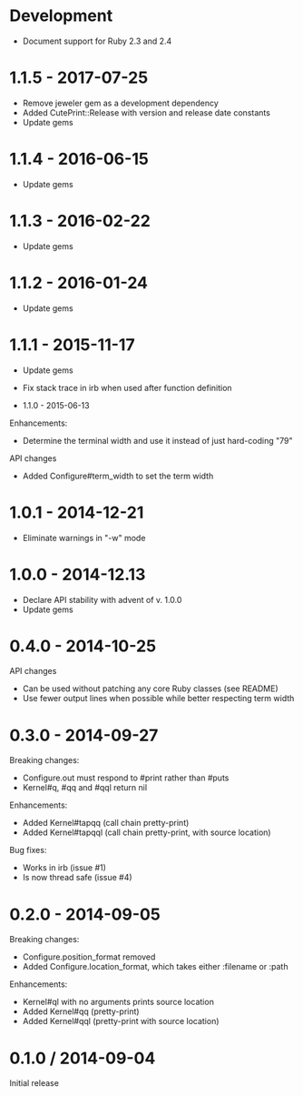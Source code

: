 # Development

* Document support for Ruby 2.3 and 2.4
	
# 1.1.5 - 2017-07-25

* Remove jeweler gem as a development dependency
* Added CutePrint::Release with version and release date constants
* Update gems

# 1.1.4 - 2016-06-15

* Update gems

# 1.1.3 - 2016-02-22

* Update gems

# 1.1.2 - 2016-01-24

* Update gems

# 1.1.1 - 2015-11-17

* Update gems

* Fix stack trace in irb when used after function definition

* 1.1.0 - 2015-06-13

Enhancements:

* Determine the terminal width and use it instead of just hard-coding
  "79"

API changes

* Added Configure#term_width to set the term width

# 1.0.1 - 2014-12-21

* Eliminate warnings in "-w" mode

# 1.0.0 - 2014-12.13

* Declare API stability with advent of v. 1.0.0
* Update gems

# 0.4.0 - 2014-10-25

API changes

* Can be used without patching any core Ruby classes (see README)
* Use fewer output lines when possible while better respecting term width

# 0.3.0 - 2014-09-27

Breaking changes:

* Configure.out must respond to #print rather than #puts
* Kernel#q, #qq and #qql return nil

Enhancements:

* Added Kernel#tapqq (call chain pretty-print)
* Added Kernel#tapqql (call chain pretty-print, with source location)

Bug fixes:

* Works in irb (issue #1)
* Is now thread safe (issue #4)

# 0.2.0 - 2014-09-05

Breaking changes:

* Configure.position_format removed
* Added Configure.location_format, which takes either :filename or
  :path

Enhancements:

* Kernel#ql with no arguments prints source location
* Added Kernel#qq (pretty-print)
* Added Kernel#qql (pretty-print with source location)

# 0.1.0 / 2014-09-04

Initial release
